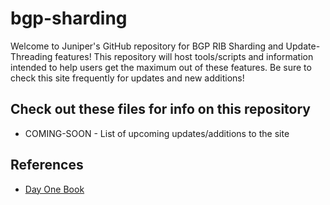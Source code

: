 # bgp-sharding
Welcome to Juniper's GitHub repository for BGP RIB Sharding and Update-Threading features! This repository will host tools/scripts and information intended to help users get the maximum out of these features. Be sure to check this site frequently for updates and new additions!
## Check out these files for info on this repository
* COMING-SOON - List of upcoming updates/additions to the site
## References
* [Day One Book](https://www.juniper.net/documentation/en_US/day-one-books/DO_BGPSharding.pdf)
